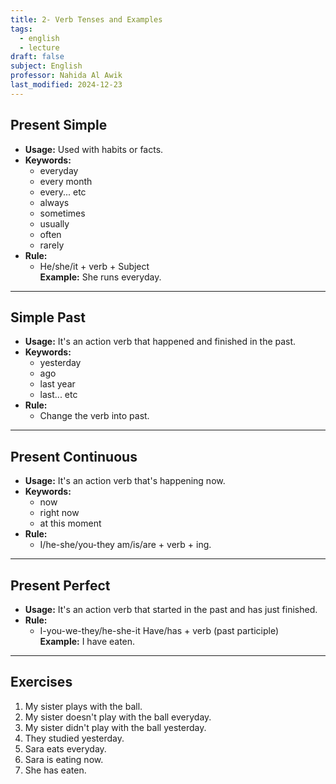 ```yaml
---
title: 2- Verb Tenses and Examples
tags:
  - english
  - lecture
draft: false
subject: English
professor: Nahida Al Awik
last_modified: 2024-12-23
---
```

## Present Simple
- **Usage:** Used with habits or facts.
- **Keywords:**
  - everyday
  - every month
  - every... etc
  - always
  - sometimes
  - usually
  - often
  - rarely
- **Rule:**
  - He/she/it + verb + Subject  
    **Example:** She runs everyday.

---

## Simple Past
- **Usage:** It's an action verb that happened and finished in the past.
- **Keywords:**
  - yesterday
  - ago
  - last year
  - last... etc
- **Rule:**
  - Change the verb into past.

---

## Present Continuous
- **Usage:** It's an action verb that's happening now.
- **Keywords:**
  - now
  - right now
  - at this moment
- **Rule:**
  - I/he-she/you-they am/is/are + verb + ing.

---

## Present Perfect
- **Usage:** It's an action verb that started in the past and has just finished.
- **Rule:**
  - I-you-we-they/he-she-it Have/has + verb (past participle)  
    **Example:** I have eaten.

---

## Exercises
1. My sister plays with the ball.
2. My sister doesn't play with the ball everyday.
3. My sister didn't play with the ball yesterday.
4. They studied yesterday.
5. Sara eats everyday.
6. Sara is eating now.
7. She has eaten.
